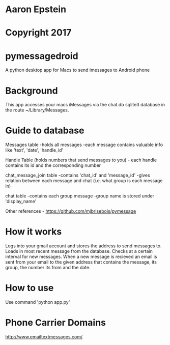 # Aaron Epstein
# Copyright 2017

# pymessagedroid
A python desktop app for Macs to send imessages to Android phone

# Background
This app accesses your macs iMessages via the chat.db sqlite3 database in the route ~/Library/Messages.

# Guide to database
Messages table
	-holds all messages
	-each message contains valuable info like 'text', 'date', 'handle_id'

Handle Table (holds numbers that send messages to you)
	- each handle contains its id and the corresponding number

chat_message_join table
	-contains 'chat_id' and 'message_id'
	-gives relation between each message and chat (i.e. what group is each message in)

chat table
	-contains each group message
	-group name is stored under 'display_name'

Other references - https://github.com/mjbrisebois/pymessage

# How it works
Logs into your gmail account and stores the address to send messages to.
Loads in most recent message from the database. Checks at a certain interval for new messages.
When a new message is recieved an email is sent from your email to the given address that contains
the message, its group, the number its from and the date.

# How to use
Use command 'python app.py'

# Phone Carrier Domains
http://www.emailtextmessages.com/

